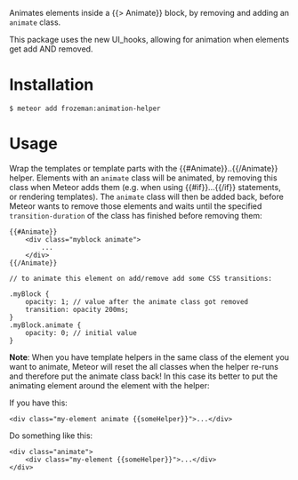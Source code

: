 Animates elements inside a {{> Animate}} block, by removing and adding an `animate` class.

This package uses the new UI_hooks, allowing for animation when elements get add AND removed.


Installation
============

    $ meteor add frozeman:animation-helper

Usage
=====


Wrap the templates or template parts with the {{#Animate}}..{{/Animate}} helper. Elements with an `animate` class will be animated, by removing this class when Meteor adds them (e.g. when using {{#if}}...{{/if}} statements, or rendering templates).
The `animate` class will then be added back, before Meteor wants to remove those elements and waits until the specified `transition-duration` of the class has finished before removing them:

	{{#Animate}}
		<div class="myblock animate">
			...
		</div>
	{{/Animate}}

	// to animate this element on add/remove add some CSS transitions:

	.myBlock {
		opacity: 1; // value after the animate class got removed
		transition: opacity 200ms;
	}
	.myBlock.animate {
		opacity: 0; // initial value
	}


**Note**: When you have template helpers in the same class of the element you want to animate, Meteor will reset the all classes when the helper re-runs and therefore put the animate class back!
In this case its better to put the animating element around the element with the helper:

If you have this:

    <div class="my-element animate {{someHelper}}">...</div>

Do something like this:

    <div class="animate">
    	<div class="my-element {{someHelper}}">...</div>
	</div>